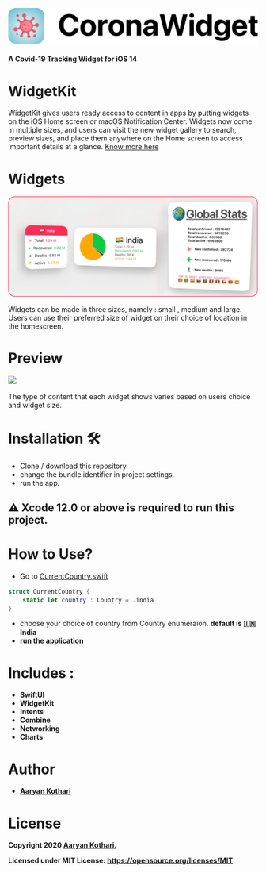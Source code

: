  <p float="left">
 <img src ="Assets/banner.png"  />      
 </p>

#### A Covid-19 Tracking Widget for iOS 14


# WidgetKit

WidgetKit gives users ready access to content in apps by putting widgets on the iOS Home screen or macOS Notification Center. Widgets now come in multiple sizes, and users can visit the new widget gallery to search, preview sizes, and place them anywhere on the Home screen to access important details at a glance.
[Know more here](https://developer.apple.com/widgets/)

# Widgets
 <p float="left">
 <img src ="Assets/Widgets.png"  />      
 </p>
 
 Widgets can be made in three sizes, namely : small , medium and large. Users can use their preferred size of widget on their choice of location in the homescreen. 
 
 # Preview
 
  <p float="left">
 <img src ="Assets/preview.png"  />      
 </p>
The type of content that each widget shows varies based on users choice and widget size.

# Installation 🛠
- Clone / download this repository.
- change the bundle identifier in project settings.
- run the app.

 
## ⚠️ Xcode 12.0 or above is required to run this project.


# How to Use?
- Go to [CurrentCountry.swift](https://github.com/aaryankotharii/Corona-Widget/blob/master/Corona%20Widget/Widget/CurrentCountry.swift)

``` swift
struct CurrentCountry {
    static let country : Country = .india
}
```

- choose your choice of country from Country enumeraion. <b> default is 🇮🇳 India
- run the application
 
# Includes :
- SwiftUI
- WidgetKit
- Intents
- Combine
- Networking
- Charts
 
# Author
* [Aaryan Kothari](https://github.com/aaryankotharii)

# License

 Copyright 2020 [Aaryan Kothari.](https://github.com/aaryankotharii/Corona-Widget/blob/master/LICENSE)

 Licensed under MIT License: https://opensource.org/licenses/MIT

